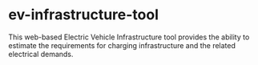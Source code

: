 # ev-infrastructure-tool
This web-based Electric Vehicle Infrastructure tool provides the ability to estimate the requirements for charging infrastructure and the related electrical demands.
